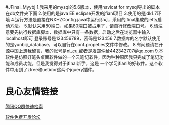 #JFinal_Myybj
1.我采用的mysql的5.6版本，使用navicat for mysql导出的脚本在db文件夹下面
2.使用的是java EE eclipse开发的jfianl项目
3.使用的是jdk1.7环境
4.运行方法是直接在NXHZConfig.java中运行即可，采用的jfinal集成的jetty启动方法。
5.默认采用80端口，如果80端口被占用了，请自行修改端口号。
6.请注意要先执行数据库脚本，数据库中只有一条数据，启动之后在浏览器中输入localhost即可
登录账号是123456789，密码是123456
7.数据库的名字默认使用的是yunbiji_database，可以自行在conf.propeties文件中修改。
8.有问题请在开源中国上想我留言，我的账号是ni_cu,或者是发邮件给442342707@qq.com
9.本软件是仿照好笔头桌面软件做的一个云笔记软件，因为种种原因我只完成了笔记功能和成员功能，但是我觉得对于jfinal新手，这是
一个学习jfianl的好软件。这个软件中用到了ztree和uetidor这两个jquery插件。


 # 良心友情链接

[腾讯QQ群快速检索](http://u.720life.cn/s/8cf73f7c)

[软件免费开发论坛](http://u.720life.cn/s/bbb01dc0)